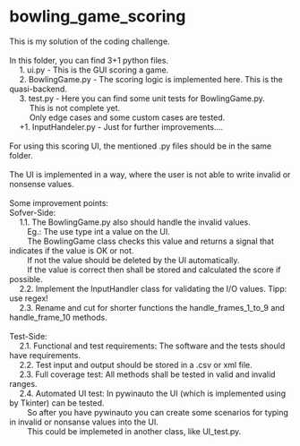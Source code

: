 # bowling_game_scoring

This is my solution of the coding challenge.<br />
<br />
In this folder, you can find 3+1 python files. <br />
&emsp; 1. ui.py - This is the GUI scoring a game. <br />
&emsp; 2. BowlingGame.py - The scoring logic is implemented here. This is the quasi-backend.<br />
&emsp; 3. test.py - Here you can find some unit tests for BowlingGame.py. <br />
&emsp; &emsp; This is not complete yet.<br />
&emsp; &emsp; Only edge cases and  some custom cases are tested. <br />
&emsp; +1. InputHandeler.py - Just for further improvements.... <br />
<br />
For using this scoring UI, the mentioned .py files should be in the same folder.<br />
<br />
The UI  is implemented in a way, where the user is not able to write invalid or nonsense values.<br />
<br />
Some improvement points: <br />
Sofver-Side: <br />
&emsp; 1.1. The BowlingGame.py also should handle the invalid values.<br /> 
&emsp;&emsp; Eg.: The use type int a value on the UI. <br />
&emsp;&emsp; The BowlingGame class checks this value and returns a signal that indicates if the value is OK or not.<br />
&emsp;&emsp; If not the value should be deleted by the UI automatically. <br />
&emsp;&emsp; If the value is correct then shall be stored and calculated the score if possible. <br />
&emsp; 2.2. Implement the InputHandler class for validating the I/O values. Tipp: use regex! <br />
&emsp; 2.3. Rename and cut for shorter functions the handle_frames_1_to_9 and handle_frame_10 methods.<br />
<br /> 
Test-Side: <br />
&emsp; 2.1. Functional and test requirements: The software and the tests should have requirements. <br />
&emsp; 2.2. Test input and output should be stored in a .csv or xml file. <br />
&emsp; 2.3. Full coverage test: All methods shall be tested in valid and invalid ranges. <br />
&emsp; 2.4. Automated UI test: In pywinauto the UI (which is implemented using by Tkinter) can be tested. <br /> 
&emsp;&emsp; So after you have pywinauto you can create some scenarios for typing in invalid or nonsanse values into the UI. <br />
&emsp;&emsp; This could be implemeted in another class, like UI_test.py.



